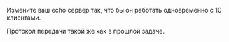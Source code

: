 Измените ваш echo сервер так, что бы он работать одновременно с 10 клиентами. 

Протокол передачи такой же как в прошлой задаче.

